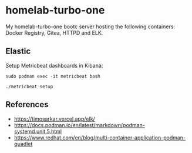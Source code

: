 # homelab-turbo-one

My homelab-turbo-one bootc server hosting the following containers: Docker Registry, Gitea, HTTPD and ELK.

## Elastic

Setup Metricbeat dashboards in Kibana:
   ```
sudo podman exec -it metricbeat bash

./metricbeat setup
   ```


## References

* https://timosarkar.vercel.app/elk/
* https://docs.podman.io/en/latest/markdown/podman-systemd.unit.5.html
* https://www.redhat.com/en/blog/multi-container-application-podman-quadlet
